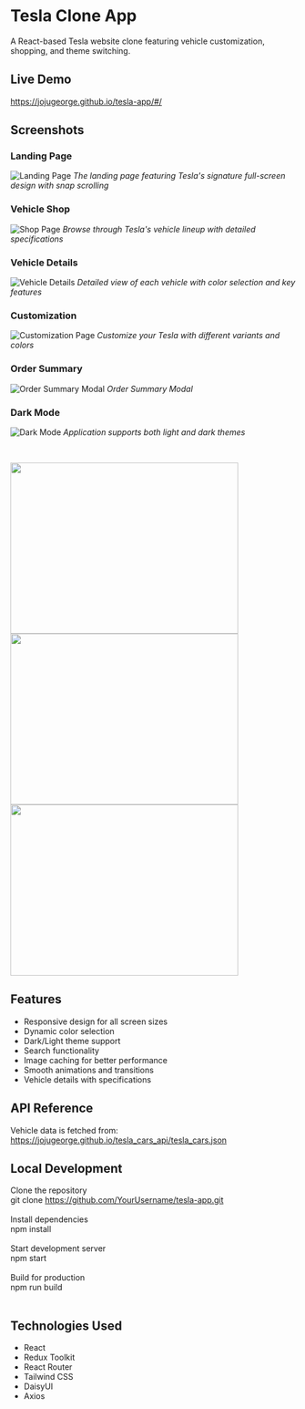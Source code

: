 # Tesla Clone App

A React-based Tesla website clone featuring vehicle customization, shopping, and theme switching.

## Live Demo

https://jojugeorge.github.io/tesla-app/#/

## Screenshots

### Landing Page

![Landing Page](ScreenShots/landing.png)
_The landing page featuring Tesla's signature full-screen design with snap scrolling_

### Vehicle Shop

![Shop Page](ScreenShots/shop.png)
_Browse through Tesla's vehicle lineup with detailed specifications_

### Vehicle Details

![Vehicle Details](ScreenShots/details.png)
_Detailed view of each vehicle with color selection and key features_

### Customization

![Customization Page](ScreenShots/customize.png)
_Customize your Tesla with different variants and colors_

### Order Summary

![Order Summary Modal](ScreenShots/orderSummary.png)
_Order Summary Modal_

### Dark Mode

![Dark Mode](ScreenShots/detailsDarkMode.png)
_Application supports both light and dark themes_

<br/>

<p>
<img src='ScreenShots/customizeDarkMode.png' height="300" width="400">
<img src='ScreenShots/orderSummaryDarkMode.png' h height="300" width="400">
<img src='ScreenShots/shop2.png' h height="300" width="400">
</p>

## Features

- Responsive design for all screen sizes
- Dynamic color selection
- Dark/Light theme support
- Search functionality
- Image caching for better performance
- Smooth animations and transitions
- Vehicle details with specifications

## API Reference

Vehicle data is fetched from:
https://jojugeorge.github.io/tesla_cars_api/tesla_cars.json

## Local Development

Clone the repository<br/>
git clone https://github.com/YourUsername/tesla-app.git
<br/>
<br/>
Install dependencies<br/>
npm install<br/>
<br/>
Start development server<br/>
npm start
<br/>
<br/>
Build for production<br/>
npm run build<br/>
<br/>

## Technologies Used

- React
- Redux Toolkit
- React Router
- Tailwind CSS
- DaisyUI
- Axios
